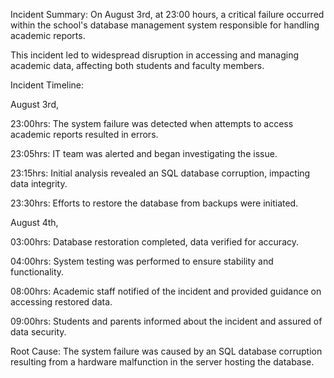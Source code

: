 Incident Summary:
On August 3rd, at 23:00 hours, a critical failure occurred within the school's database management system responsible for handling academic reports.

This incident led to widespread disruption in accessing and managing academic data, affecting both students and faculty members.

Incident Timeline:

August 3rd,

23:00hrs: The system failure was detected when attempts to access academic reports resulted in errors.

23:05hrs: IT team was alerted and began investigating the issue.

23:15hrs: Initial analysis revealed an SQL database corruption, impacting data integrity.

23:30hrs: Efforts to restore the database from backups were initiated.

August 4th,

03:00hrs: Database restoration completed, data verified for accuracy.

04:00hrs: System testing was performed to ensure stability and functionality.

08:00hrs: Academic staff notified of the incident and provided guidance on accessing restored data.

09:00hrs: Students and parents informed about the incident and assured of data security.

Root Cause:
The system failure was caused by an SQL database corruption resulting from a hardware malfunction in the server hosting the database.
